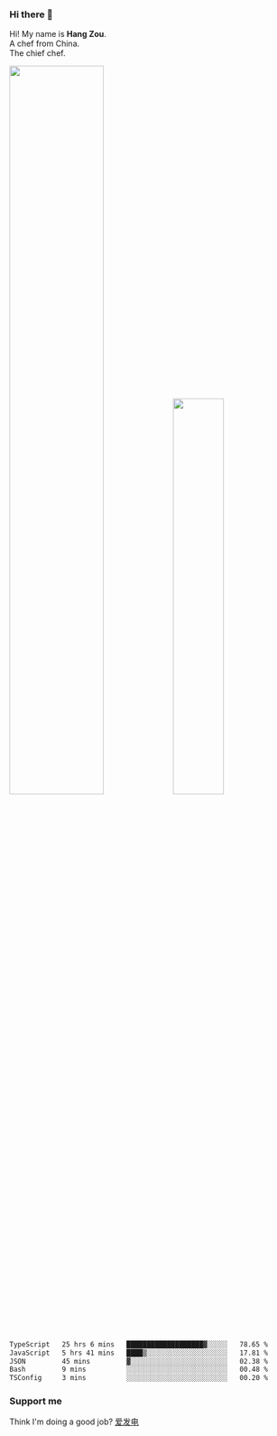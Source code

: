 ### Hi there 👋

Hi! My name is **Hang Zou**.  
A chef from China.  
The chief chef.

<img align="" width="57.5%" src="https://github-readme-stats.vercel.app/api?username=zouhangwithsweet&hide_title=true&hide_border=true&show_icons=true&include_all_commits=true&line_height=21" /><img align="" width="42.4%" src="https://github-readme-stats.vercel.app/api/top-langs/?username=zouhangwithsweet&hide_title=true&hide_border=true&layout=compact" />

<!--START_SECTION:waka-->

```txt
TypeScript   25 hrs 6 mins   ███████████████████▓░░░░░   78.65 %
JavaScript   5 hrs 41 mins   ████▒░░░░░░░░░░░░░░░░░░░░   17.81 %
JSON         45 mins         ▓░░░░░░░░░░░░░░░░░░░░░░░░   02.38 %
Bash         9 mins          ░░░░░░░░░░░░░░░░░░░░░░░░░   00.48 %
TSConfig     3 mins          ░░░░░░░░░░░░░░░░░░░░░░░░░   00.20 %
```

<!--END_SECTION:waka-->

### Support me

Think I'm doing a good job? [爱发电](https://afdian.net/@zouhangsweet)
